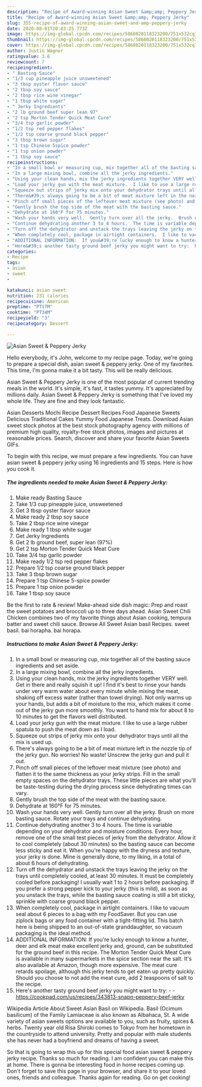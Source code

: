 ```yaml
---
description: "Recipe of Award-winning Asian Sweet &amp;amp; Peppery Jerky"
title: "Recipe of Award-winning Asian Sweet &amp;amp; Peppery Jerky"
slug: 355-recipe-of-award-winning-asian-sweet-and-amp-peppery-jerky
date: 2020-08-01T20:03:25.773Z
image: https://img-global.cpcdn.com/recipes/5868020118323200/751x532cq70/asian-sweet-peppery-jerky-recipe-main-photo.jpg
thumbnail: https://img-global.cpcdn.com/recipes/5868020118323200/751x532cq70/asian-sweet-peppery-jerky-recipe-main-photo.jpg
cover: https://img-global.cpcdn.com/recipes/5868020118323200/751x532cq70/asian-sweet-peppery-jerky-recipe-main-photo.jpg
author: Justin Wagner
ratingvalue: 3.6
reviewcount: 7
recipeingredient:
- " Basting Sauce"
- "1/3 cup pineapple juice unsweetened"
- "3 tbsp oyster flavor sauce"
- "2 tbsp soy sauce"
- "2 tbsp rice wine vinegar"
- "1 tbsp white sugar"
- " Jerky Ingredients"
- "2 lb ground beef super lean 97"
- "2 tsp Morton Tender Quick Meat Cure"
- "3/4 tsp garlic powder"
- "1/2 tsp red pepper flakes"
- "1/2 tsp coarse ground black pepper"
- "3 tbsp brown sugar"
- "1 tsp Chinese 5spice powder"
- "1 tsp onion powder"
- "1 tbsp soy sauce"
recipeinstructions:
- "In a small bowl or measuring cup, mix together all of the basting sauce ingredients and set aside."
- "In a large mixing bowl, combine all the jerky ingredients."
- "Using your clean hands, mix the jerky ingredients together VERY well.  Get in there and really squish it up!  I find it&#39;s best to rinse your hands under very warm water about every minute while mixing the meat, shaking off excess water (rather than towel drying).  Not only warms up your hands, but adds a bit of moisture to the mix, which makes it come out of the jerky gun more smoothly.  You want to hand mix for about 8 to 10 minutes to get the flavors well distributed."
- "Load your jerky gun with the meat mixture.  I like to use a large rubber spatula to push the meat down as I load."
- "Squeeze out strips of jerky mix onto your dehydrator trays until all the mix is used up."
- "There&#39;s always going to be a bit of meat mixture left in the nozzle tip of the jerky gun.  No worries!  No waste!  Unscrew the jerky gun and pull it out."
- "Pinch off small pieces of the leftover meat mixture (see photo) and flatten it to the same thickness as your jerky strips.  Fill in the small empty spaces on the dehydrator trays.  These little pieces are what you&#39;ll be taste-testing during the drying process since dehydrating times can vary."
- "Gently brush the top side of the meat with the basting sauce."
- "Dehydrate at 160°F for 75 minutes."
- "Wash your hands very well.  Gently turn over all the jerky.  Brush on more basting sauce.  Rotate your trays and continue dehydrating."
- "Continue dehydrating another 3 to 4 hours.  The time is variable depending on your dehydrator and moisture conditions.  Every hour, remove one of the small test pieces of jerky from the dehydrator.  Allow it to cool completely (about 30 minutes) so the basting sauce can become less sticky and eat it.  When you&#39;re happy with the dryness and texture, your jerky is done.  Mine is generally done, to my liking, in a total of about 6 hours of dehydrating."
- "Turn off the dehydrator and unstack the trays leaving the jerky on the trays until completely cooled, at least 30 minutes.  It must be completely cooled before packaging!  I usually wait 1 to 2 hours before packaging.  If you prefer a strong pepper kick to your jerky (this is mild), as soon as you unstack the trays, while the basting sauce coating is still a bit sticky, sprinkle with coarse ground black pepper."
- "When completely cool, package in airtight containers.  I like to vacuum seal about 6 pieces to a bag with my FoodSaver.  But you can use ziplock bags or any food container with a tight-fitting lid.  This batch here is being shipped to an out-of-state granddaughter, so vacuum packaging is the ideal method."
- "ADDITIONAL INFORMATION:  If you&#39;re lucky enough to know a hunter, deer and elk meat make excellent jerky and, ground, can be substituted for the ground beef in this recipe.  The Morton Tender Quick Meat Cure is available in many supermarkets in the spice section near the salt.  It&#39;s also available at Amazon, though more expensive.  The meat cure retards spoilage, although this jerky tends to get eaten up pretty quickly.  Should you choose to not add the meat cure, add 2 teaspoons of salt to the recipe."
- "Here&#39;s another tasty ground beef jerky you might want to try:  https://cookpad.com/us/recipes/343813-snapn-peppery-beef-jerky"
categories:
- Recipe
tags:
- asian
- sweet
- 

katakunci: asian sweet  
nutrition: 231 calories
recipecuisine: American
preptime: "PT17M"
cooktime: "PT34M"
recipeyield: "3"
recipecategory: Dessert

---
```



![Asian Sweet &amp; Peppery Jerky](https://img-global.cpcdn.com/recipes/5868020118323200/751x532cq70/asian-sweet-peppery-jerky-recipe-main-photo.jpg)

Hello everybody, it's John, welcome to my recipe page. Today, we're going to prepare a special dish, asian sweet &amp; peppery jerky. One of my favorites. This time, I'm gonna make it a bit tasty. This will be really delicious.

Asian Sweet &amp; Peppery Jerky is one of the most popular of current trending meals in the world. It's simple, it's fast, it tastes yummy. It's appreciated by millions daily. Asian Sweet &amp; Peppery Jerky is something that I've loved my whole life. They are fine and they look fantastic.

Asian Desserts Mochi Recipe Dessert Recipes Food Japanese Sweets Delicious Traditional Cakes Yummy Food Japanese Treats. Download Asian sweet stock photos at the best stock photography agency with millions of premium high quality, royalty-free stock photos, images and pictures at reasonable prices. Search, discover and share your favorite Asian Sweets GIFs.


To begin with this recipe, we must prepare a few ingredients. You can have asian sweet &amp; peppery jerky using 16 ingredients and 15 steps. Here is how you cook it.

<!--inarticleads1-->

##### The ingredients needed to make Asian Sweet &amp; Peppery Jerky:

1. Make ready  Basting Sauce
1. Take 1/3 cup pineapple juice, unsweetened
1. Get 3 tbsp oyster flavor sauce
1. Make ready 2 tbsp soy sauce
1. Take 2 tbsp rice wine vinegar
1. Make ready 1 tbsp white sugar
1. Get  Jerky Ingredients
1. Get 2 lb ground beef, super lean (97%)
1. Get 2 tsp Morton Tender Quick Meat Cure
1. Take 3/4 tsp garlic powder
1. Make ready 1/2 tsp red pepper flakes
1. Prepare 1/2 tsp coarse ground black pepper
1. Take 3 tbsp brown sugar
1. Prepare 1 tsp Chinese 5-spice powder
1. Prepare 1 tsp onion powder
1. Take 1 tbsp soy sauce


Be the first to rate &amp; review! Make-ahead side dish magic: Prep and roast the sweet potatoes and broccoli up to three days ahead. Asian Sweet Chili Chicken combines two of my favorite things about Asian cooking, tempura batter and sweet chili sauce. Browse All Sweet Asian basil Recipes. sweet basil. bai horapha. bai horapa. 

<!--inarticleads2-->

##### Instructions to make Asian Sweet &amp; Peppery Jerky:

1. In a small bowl or measuring cup, mix together all of the basting sauce ingredients and set aside.
1. In a large mixing bowl, combine all the jerky ingredients.
1. Using your clean hands, mix the jerky ingredients together VERY well.  Get in there and really squish it up!  I find it&#39;s best to rinse your hands under very warm water about every minute while mixing the meat, shaking off excess water (rather than towel drying).  Not only warms up your hands, but adds a bit of moisture to the mix, which makes it come out of the jerky gun more smoothly.  You want to hand mix for about 8 to 10 minutes to get the flavors well distributed.
1. Load your jerky gun with the meat mixture.  I like to use a large rubber spatula to push the meat down as I load.
1. Squeeze out strips of jerky mix onto your dehydrator trays until all the mix is used up.
1. There&#39;s always going to be a bit of meat mixture left in the nozzle tip of the jerky gun.  No worries!  No waste!  Unscrew the jerky gun and pull it out.
1. Pinch off small pieces of the leftover meat mixture (see photo) and flatten it to the same thickness as your jerky strips.  Fill in the small empty spaces on the dehydrator trays.  These little pieces are what you&#39;ll be taste-testing during the drying process since dehydrating times can vary.
1. Gently brush the top side of the meat with the basting sauce.
1. Dehydrate at 160°F for 75 minutes.
1. Wash your hands very well.  Gently turn over all the jerky.  Brush on more basting sauce.  Rotate your trays and continue dehydrating.
1. Continue dehydrating another 3 to 4 hours.  The time is variable depending on your dehydrator and moisture conditions.  Every hour, remove one of the small test pieces of jerky from the dehydrator.  Allow it to cool completely (about 30 minutes) so the basting sauce can become less sticky and eat it.  When you&#39;re happy with the dryness and texture, your jerky is done.  Mine is generally done, to my liking, in a total of about 6 hours of dehydrating.
1. Turn off the dehydrator and unstack the trays leaving the jerky on the trays until completely cooled, at least 30 minutes.  It must be completely cooled before packaging!  I usually wait 1 to 2 hours before packaging.  If you prefer a strong pepper kick to your jerky (this is mild), as soon as you unstack the trays, while the basting sauce coating is still a bit sticky, sprinkle with coarse ground black pepper.
1. When completely cool, package in airtight containers.  I like to vacuum seal about 6 pieces to a bag with my FoodSaver.  But you can use ziplock bags or any food container with a tight-fitting lid.  This batch here is being shipped to an out-of-state granddaughter, so vacuum packaging is the ideal method.
1. ADDITIONAL INFORMATION:  If you&#39;re lucky enough to know a hunter, deer and elk meat make excellent jerky and, ground, can be substituted for the ground beef in this recipe.  The Morton Tender Quick Meat Cure is available in many supermarkets in the spice section near the salt.  It&#39;s also available at Amazon, though more expensive.  The meat cure retards spoilage, although this jerky tends to get eaten up pretty quickly.  Should you choose to not add the meat cure, add 2 teaspoons of salt to the recipe.
1. Here&#39;s another tasty ground beef jerky you might want to try: -  - https://cookpad.com/us/recipes/343813-snapn-peppery-beef-jerky


Wikipedia Article About Sweet Asian Basil on Wikipedia. Basil (Ocimum basilicum) of the Family Lamiaceae is also known as Albahaca, St. A wide variety of asian sweets options are available to you, such as fruity, spices &amp; herbs. Twenty year old Risa Shiroki comes to Tokyo from her hometown in the countryside to attend university. Pretty and popular with male students she has never had a boyfriend and dreams of having a sweet. 

So that is going to wrap this up for this special food asian sweet &amp; peppery jerky recipe. Thanks so much for reading. I am confident you can make this at home. There is gonna be interesting food in home recipes coming up. Don't forget to save this page in your browser, and share it to your loved ones, friends and colleague. Thanks again for reading. Go on get cooking!

